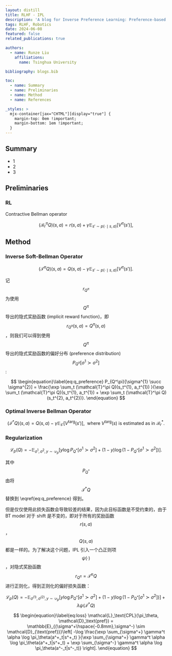 ```yaml
---
layout: distill
title: RLHF - IPL
description: 'A blog for Inverse Preference Learning: Preference-based RL without a Reward Function'
tags: RLHF, Robotics
date: 2024-06-08
featured: false
related_publications: true

authors:
  - name: Runze Liu
    affiliations:
      name: Tsinghua University

bibliography: blogs.bib

toc:
  - name: Summary
  - name: Preliminaries
  - name: Method
  - name: References

_styles: >
  mjx-container[jax="CHTML"][display="true"] {
    margin-top: 0em !important;
    margin-bottom: 1em !important;
  }
---
```


## Summary

<d-cite key="IPL"></d-cite>

- 1
- 2
- 3

## Preliminaries

### RL

Contractive Bellman operator

$$
\begin{equation}\label{eq:bellman}
  (\mathcal{B}^\pi_r Q)(s,a) = r(s,a) + \gamma \mathbb{E}_{s' \sim p(\cdot\mid s,a)}[V^\pi(s')],
\end{equation}
$$

## Method

### Inverse Soft-Bellman Operator

$$
\begin{equation}\label{eq:inverse_bellman}
(\mathcal{T}^\pi Q)(s,a) = Q(s,a) - \gamma \mathbb{E}_{s'\sim p(\cdot\mid s,a)}[V^\pi(s')].
\end{equation}
$$

记 $$r_{Q^\pi}$$ 为使用 $$Q^\pi$$ 导出的隐式奖励函数 (implicit reward function)，即 $$r_{Q^\pi}(s,a) = Q^\pi(s,a)$$，则我们可以得到使用 $$Q^\pi$$ 导出的隐式奖励函数的偏好分布 (preference distribution) $$P_{Q^\pi}[\sigma^{1} \succ \sigma^{2}]$$:

$$
\begin{equation}\label{eq:q_preference}
  P_{Q^\pi}[\sigma^{1} \succ \sigma^{2}] = \frac{\exp \sum_t (\mathcal{T}^\pi Q)(s_t^{1}, a_t^{1}) }{\exp \sum_t (\mathcal{T}^\pi Q)(s_t^{1}, a_t^{1}) + \exp \sum_t (\mathcal{T}^\pi Q)(s_t^{2}, a_t^{2})}.
\end{equation}
$$

### Optimal Inverse Bellman Operator

$$
\begin{equation}
  (\mathcal{T}^* Q)(s,a) = Q(s,a) - \gamma \mathbb{E}_{s'}[V^{\text{targ}}(s')], \ \text{ where } V^\text{targ}(s) \text{ is estimated as in } \mathcal{B}^*_r.
\end{equation}
$$

### Regularization

$$
\begin{equation}
  \mathcal{L}_p(Q) = -\mathbb{E}_{\sigma^{1}, \sigma^{2},y \sim \mathcal{D}_p} \left[y \log P_{Q^*}[\sigma^{1} \succ \sigma^{2}] + (1-y) \log (1-P_{Q^*}[\sigma^{1} \succ \sigma^{2}])\right].
\end{equation}
$$

其中 $$P_{Q^*}$$ 由将 $$\mathcal{T}^*Q$$ 替换到 \eqref{eq:q_preference} 得到。

但是仅仅使用此损失函数会导致较差的结果，因为此目标函数是不受约束的，由于 BT model 对于 shift 是不变的，即对于所有的奖励函数 $$r(s,a)$$，$$Q(s,a)$$ 都是一样的。为了解决这个问题，IPL 引入一个凸正则项 $$\psi(\cdot)$$，对隐式奖励函数 $$r_{Q^\pi} = \mathcal{T^\pi}Q$$ 进行正则化，得到正则化的偏好损失函数：

$$
\begin{equation}\label{eq:ipl}
  \mathcal{L}_p(Q) = -\mathbb{E}_{\sigma^{(1)}, \sigma^{(2)},y \sim \mathcal{D}_p} \left[ y \log P_{Q^*}[\sigma^{1} \succ \sigma^{2}] + (1-y) \log (1-P_{Q^*}[\sigma^{1} \succ \sigma^{2}]) \right] + \lambda \psi(\mathcal{T}^*Q)
\end{equation}
$$



$$
\begin{equation}\label{eq:loss}
  \mathcal{L}_\text{CPL}(\pi_\theta, \mathcal{D}_\text{pref}) = \mathbb{E}_{(\sigma^+\hspace{-0.8mm},\sigma^-) \sim \mathcal{D}_{\text{pref}}}\left[ -\log \frac{\exp \sum_{\sigma^+} \gamma^t \alpha \log \pi_\theta(a^+_t|s^+_t) }{\exp \sum_{\sigma^+} \gamma^t \alpha \log \pi_\theta(a^+_t|s^+_t) + \exp \sum_{\sigma^-} \gamma^t \alpha \log \pi_\theta(a^-_t|s^-_t)} \right].
\end{equation}
$$


